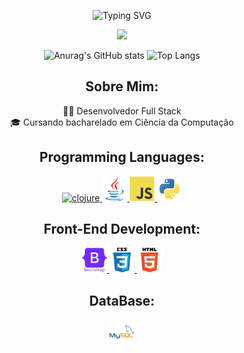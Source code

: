 <div align="center">
  <p href="https://git.io/typing-svg"><img src="https://readme-typing-svg.demolab.com?font=Fira+Code&duration=4000&pause=1000&center=true&vCenter=true&random=false&width=435&lines=Ol%C3%A1+Devs!;Meu+nome+%C3%A9+Antonio+Alves.;E+bem+vindos+ao+meu+GitHub." alt="Typing SVG" /></p>

<img src="https://media1.tenor.com/m/rkY5QA5c3VAAAAAC/gato-digitando.gif" width="400"/></br>

![Anurag's GitHub stats](https://github-readme-stats.vercel.app/api?username=AraujoJads&show_icons=true&theme=radical)
![Top Langs](https://github-readme-stats.vercel.app/api/top-langs/?username=AraujoJads&layout=compact&theme=radical)

## Sobre Mim:
👨‍💻 Desenvolvedor Full Stack
</br>
🎓 Cursando bacharelado em Ciência da Computação

## Programming Languages:
<p align="center"> <a href="https://clojure.org/" target="_blank" rel="noreferrer"> <img src="https://upload.wikimedia.org/wikipedia/commons/5/5d/Clojure_logo.svg" alt="clojure" width="40" height="40"/> </a> <a href="https://www.java.com" target="_blank" rel="noreferrer"> <img src="https://raw.githubusercontent.com/devicons/devicon/master/icons/java/java-original.svg" alt="java" width="40" height="40"/> </a> <a href="https://developer.mozilla.org/en-US/docs/Web/JavaScript" target="_blank" rel="noreferrer"> <img src="https://raw.githubusercontent.com/devicons/devicon/master/icons/javascript/javascript-original.svg" alt="javascript" width="40" height="40"/> </a> <a href="https://www.python.org" target="_blank" rel="noreferrer"> <img src="https://raw.githubusercontent.com/devicons/devicon/master/icons/python/python-original.svg" alt="python" width="40" height="40"/> </a> </p>

## Front-End Development:
<p align="center"> <a href="https://getbootstrap.com" target="_blank" rel="noreferrer"> <img src="https://raw.githubusercontent.com/devicons/devicon/master/icons/bootstrap/bootstrap-plain-wordmark.svg" alt="bootstrap" width="40" height="40"/> </a> <a href="https://www.w3schools.com/css/" target="_blank" rel="noreferrer"> <img src="https://raw.githubusercontent.com/devicons/devicon/master/icons/css3/css3-original-wordmark.svg" alt="css3" width="40" height="40"/> </a> <a href="https://www.w3.org/html/" target="_blank" rel="noreferrer"> <img src="https://raw.githubusercontent.com/devicons/devicon/master/icons/html5/html5-original-wordmark.svg" alt="html5" width="40" height="40"/> </a> </p>

## DataBase:
<p align="center"> <a href="https://www.mysql.com/" target="_blank" rel="noreferrer"> <img src="https://raw.githubusercontent.com/devicons/devicon/master/icons/mysql/mysql-original-wordmark.svg" alt="mysql" width="40" height="40"/> </a> </p>

</div>
